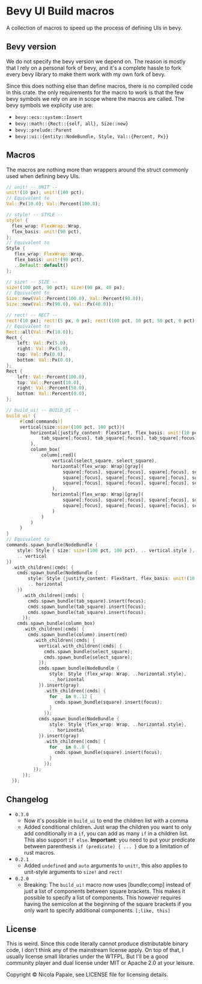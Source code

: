 # Bevy UI Build macros

A collection of macros to speed up the process of defining UIs in bevy.

## Bevy version

We do not specify the bevy version we depend on. The reason is mostly that I
rely on a personal fork of bevy, and it's a complete hassle to fork every
bevy library to make them work with my own fork of bevy.

Since this does nothing else than define macros, there is no compiled code in
this crate. the only requirements for the macro to work is that the few bevy
symbols we rely on are in scope where the macros are called. The bevy symbols we
explicity use are:

* `bevy::ecs::system::Insert`
* `bevy::math::{Rect::{self, all}, Size::new}`
* `bevy::prelude::Parent`
* `bevy::ui::{entity::NodeBundle, Style, Val::{Percent, Px}}`

## Macros

The macros are nothing more than wrappers around the struct commonly used when
defining bevy UIs.

```rust
// unit! -- UNIT --
unit!(10 px); unit!(100 pct); 
// Equivalent to
Val::Px(10.0); Val::Percent(100.0);

// style! -- STYLE --
style! {
  flex_wrap: FlexWrap::Wrap,
  flex_basis: unit!(90 pct),
};
// Equivalent to
Style {
   flex_wrap: FlexWrap::Wrap,
   flex_basis: unit!(90 pct),
   ..Default::default()
};

// size! -- SIZE --
size!(100 pct, 90 pct); size!(90 px, 40 px);
// Equivalent to
Size::new(Val::Percent(100.0), Val::Percent(90.0));
Size::new(Val::Px(90.0), Val::Px(40.0));

// rect! -- RECT --
rect!(10 px); rect!(5 px, 0 px); rect!(100 pct, 10 pct, 50 pct, 0 pct);
// Equivalent to
Rect::all(Val::Px(10.0));
Rect {
    left: Val::Px(5.0),
    right: Val::Px(5.0),
    top: Val::Px(0.0),
    bottom: Val::Px(0.0),
};
Rect {
    left: Val::Percent(100.0),
    top: Val::Percent(10.0),
    right: Val::Percent(50.0),
    bottom: Val::Percent(0.0),
};

// build_ui! -- BUILD_UI --
build_ui! {
     #[cmd(commands)]
     vertical{size:size!(100 pct, 100 pct)}(
         horizontal{justify_content: FlexStart, flex_basis: unit!(10 pct)}(
             tab_square[;focus], tab_square[;focus], tab_square[;focus]
         ),
         column_box(
             column[;red](
                 vertical(select_square, select_square),
                 horizontal{flex_wrap: Wrap}[gray](
                     square[;focus], square[;focus], square[;focus], square[;focus],
                     square[;focus], square[;focus], square[;focus], square[;focus],
                     square[;focus], square[;focus], square[;focus], square[;focus]
                 ),
                 horizontal{flex_wrap: Wrap}[gray](
                     square[;focus], square[;focus], square[;focus], square[;focus],
                     square[;focus], square[;focus], square[;focus], square[;focus]
                 )
             )
         )
     )
}
// Equivalent to
commands.spawn_bundle(NodeBundle {
    style: Style { size: size!(100 pct, 100 pct), .. vertical.style },
    .. vertical
})
  .with_children(|cmds| {
    cmds.spawn_bundle(NodeBundle {
        style: Style {justify_content: FlexStart, flex_basis: unit!(10 pct), .. horizontal.style },
        .. horizontal
    })
      .with_children(|cmds| {
        cmds.spawn_bundle(tab_square).insert(focus);
        cmds.spawn_bundle(tab_square).insert(focus);
        cmds.spawn_bundle(tab_square).insert(focus);
      });
    cmds.spawn_bundle(column_box)
      .with_children(|cmds| {
        cmds.spawn_bundle(column).insert(red)
          .with_children(|cmds| {
            vertical.with_children(|cmds| {
              cmds.spawn_bundle(select_square);
              cmds.spawn_bundle(select_square);
            });
            cmds.spawn_bundle(NodeBundle {
                style: Style {flex_wrap: Wrap, ..horizontal.style},
                .. horizontal
            }).insert(gray)
              .with_children(|cmds| {
                for _ in 0..12 {
                  cmds.spawn_bundle(square).insert(focus);
                }
              });
            cmds.spawn_bundle(NodeBundle {
                style: Style {flex_wrap: Wrap, ..horizontal.style},
                .. horizontal
            }).insert(gray)
              .with_children(|cmds| {
                for _ in 0..8 {
                  cmds.spawn_bundle(square).insert(focus);
                }
              });
          });
      });
  });
```

## Changelog

* `0.3.0`
  * Now it's possible in `build_ui` to end the children list with a comma
  * Added conditional children. Just wrap the children you want to only add
    conditionally in a `if`, you can add as many `if` in a children list. This
    also support `if else`. **Important**: you need to put your predicate between
    parenthesis `if (predicate) { ... }` due to a limitation of rust macros.
* `0.2.1`
  * Added `undefined` and `auto` arguments to `unit!`, this also applies to
    unit-style arguments to `size!` and `rect!`
* `0.2.0`
  * Breaking: The `build_ui!` macro now uses [bundle;comp] instead of just a
    list of components between square brackets. This makes it possible to
    specify a list of components. This however requires having the semicolon
    at the beginning of the square brackets if you only want to specify
    additional components. `[;like, this]`


## License

This is weird. Since this code literally cannot produce distributable binary
code, I don't think any of the mainstream license apply. On top of that, I
usually license small libraries under the WTFPL. But I'll be a good community
player and dual license under MIT or Apache 2.0 at your leisure.

Copyright © Nicola Papale, see LICENSE file for licensing details.
